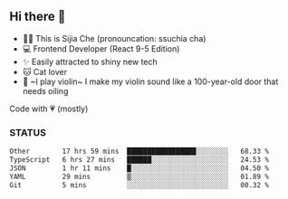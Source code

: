 ## Hi there 👋

- 🙋‍♀️ This is Sijia Che (pronouncation: ssuchia cha)
- 💻 Frontend Developer (React 9-5 Edition)
- ✨ Easily attracted to shiny new tech
- 🐱 Cat lover
- 🌟 ~I play violin~ I make my violin sound like a 100-year-old door that needs oiling

Code with 💗 (mostly)

### STATUS
<!--START_SECTION:waka-->

```txt
Other        17 hrs 59 mins  █████████████████░░░░░░░░   68.33 %
TypeScript   6 hrs 27 mins   ██████░░░░░░░░░░░░░░░░░░░   24.53 %
JSON         1 hr 11 mins    █░░░░░░░░░░░░░░░░░░░░░░░░   04.50 %
YAML         29 mins         ▒░░░░░░░░░░░░░░░░░░░░░░░░   01.89 %
Git          5 mins          ░░░░░░░░░░░░░░░░░░░░░░░░░   00.32 %
```

<!--END_SECTION:waka-->

